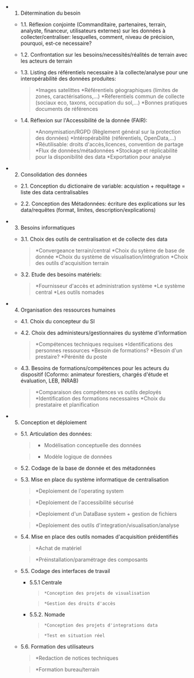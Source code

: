 * 1. Détermination du besoin 

  * 1.1. Réflexion conjointe (Commanditaire, partenaires, terrain, analyste, financeur, utilisateurs externes) sur les données à collecter/centraliser: lesquelles, comment, niveau de précision, pourquoi, est-ce necessaire?

  * 1.2. Confrontation sur les besoins/necessités/réalités de terrain avec les acteurs de terrain

  * 1.3. Listing des référentiels necessaire à la collecte/analyse pour une interopérabilité des données produites:
  
      >	*Images satelittes
      >	*Référentiels géographiques (limites de zones, caractérisations,...)
      >	*Réferentiels commun de collecte (sociaux eco, taxons, occupation du sol,...)
      >	*Bonnes pratiques documents de références 

  * 1.4. Réflexion sur l'Accessibilité de la donnée (FAIR):
  
      >	*Anonymisation/RGPD (Règlement général sur la protection des données)
      >	*Intéropérabilité (référentiels, OpenData,...)
      >	*Réutilisable: droits d'accès,licences, convention de partage
      >	*Flux de données/métadonnées
      >	*Stockage et réplicabilité pour la disponibilité des data
      >	*Exportation pour analyse

* 2. Consolidation des données

  * 2.1. Conception du dictionaire de variable: acquistion + requêtage = liste des data centralisables

  * 2.2. Conception des Métadonnées: écriture des explications sur les data/requêtes (format, limites, description/explications)

* 3. Besoins informatiques 

  * 3.1. Choix des outils de centralisation et de collecte des data
  
      >	*Convergeance terrain/central
      >	*Choix du sytème de base de donnée
      >	*Choix du système de visualisation/intégration
      > *Choix des outils d'acquisition terrain

  * 3.2. Etude des besoins matériels:
  
      >	*Fournisseur d'accès et administration système
      >	*Le système central
      >	*Les outils nomades 

* 4. Organisation des ressources humaines 

  * 4.1. Choix du concepteur du SI
 
  * 4.2. Choix des administeurs/gestionnaires du système d'information
  
      >	*Compétences techniques requises
      >	*Identifications des personnes ressources
      >	*Besoin de formations?
      >	*Besoin d'un prestaire?
      >	*Pérénité du poste

  * 4.3. Besoins de formations/compétences pour les acteurs du dispositif (Coformo: animateur forestiers, chargés d'étude et évaluation, LEB, INRAB)
  
      >	*Comparaison des compétences vs outils deployés
      >	*Identification des formations necessaires
      >	*Choix du prestataire et planification

* 5. Conception et déploiement

  * 5.1. Articulation des données:
  
      >	* Modélisation conceptuelle des données
      
      >	* Modèle logique de données

  * 5.2. Codage de la base de donnée et des métadonnées

  * 5.3. Mise en place du système informatique de centralisation
  
      >	*Deploiement de l'operating system
      
      >	*Deploiement de l'accessibilité sécurisé
      
      >	*Deploiement d'un DataBase system + gestion de fichiers
      
      >	*Deploiement des outils d'integration/visualisation/analyse

  * 5.4. Mise en place des outils nomades d'acquisition préidentifiés
  
      >	*Achat de matériel
      
      >	*Préinstallation/paramétrage des composants

  * 5.5. Codage des interfaces de travail
  
	  * 5.5.1 Centrale
    
          >		*Conception des projets de visualisation
          
          >		*Gestion des droits d'accès
          

	  * 5.5.2. Nomade
    
          >		*Conception des projets d'integrations data
          
          >		*Test en situation réel

  * 5.6. Formation des utilisateurs
  
      >	*Redaction de notices techniques
      
      >	*Formation bureau/terrain
